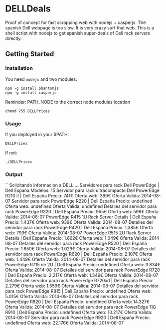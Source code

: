 # DELLDeals

Proof of concept for fast scrapping web with nodejs + casperjs.
The spanish Dell webpage is too slow. It is very crazy surf that web.
This is a shell script with nodejs to get spanish super-deals of Dell rack servers directly.

## Getting Started

### Installation

You need `nodejs` and two modules:

```
npm -g install phantomjs
npm -g install casperjs
```

Reminder: PATH_NODE to the correct node modules location

```chmod 755 DELLPrices```

### Usage

If you deployed in your $PATH:

``DELLPrices``

If not: 

``./DELLPrices``

### Output

``
Solicitando informacion a DELL....
Servidores para rack Dell PowerEdge | Dell España
Modelos: 15
Servidor para rack ultracompacto Dell PowerEdge R210 II | Dell España
	Precio: 741€
	Oferta web: 399€
	Oferta Valida: 2014-08-07
Servidor para rack PowerEdge R220 | Dell España
	Precio: undefined
	Oferta web: undefined
	Oferta Valida: undefined
Detalles del servidor para rack PowerEdge R320 | Dell España
	Precio: 955€
	Oferta web: 599€
	Oferta Valida: 2014-08-07
PowerEdge R415 1U Rack Server Details | Dell España
	Precio: 1.437€
	Oferta web: 939€
	Oferta Valida: 2014-08-07
Detalles del servidor para rack PowerEdge R420 | Dell España
	Precio: 1.385€
	Oferta web: 799€
	Oferta Valida: 2014-08-07
PowerEdge R515 2U Rack Server Details | Dell España
	Precio: 1.662€
	Oferta web: 1.049€
	Oferta Valida: 2014-08-07
Detalles del servidor para rack PowerEdge R520 | Dell España
	Precio: 1.650€
	Oferta web: 1.029€
	Oferta Valida: 2014-08-07
Detalles del servidor para rack PowerEdge R620 | Dell España
	Precio: 2.107€
	Oferta web: 1.449€
	Oferta Valida: 2014-08-07
Detalles del servidor para rack PowerEdge R715 de 2U | Dell España
	Precio: undefined
	Oferta web: 3.834€
	Oferta Valida: 2014-08-07
Detalles del servidor para rack PowerEdge R720 | Dell España
	Precio: 2.217€
	Oferta web: 1.349€
	Oferta Valida: 2014-08-07
Detalles del servidor para rack PowerEdge R720xd | Dell España
	Precio: 2.279€
	Oferta web: 1.559€
	Oferta Valida: 2014-08-07
Detalles del servidor para rack PowerEdge R815 | Dell España
	Precio: undefined
	Oferta web: 5.015€
	Oferta Valida: 2014-08-07
Detalles del servidor para rack PowerEdge R820 | Dell España
	Precio: undefined
	Oferta web: 14.327€
	Oferta Valida: 2014-08-07
Detalles del servidor para rack PowerEdge 11G R910 | Dell España
	Precio: undefined
	Oferta web: 10.217€
	Oferta Valida: 2014-08-07
Servidor para rack PowerEdge R920 | Dell España
	Precio: undefined
	Oferta web: 22.176€
	Oferta Valida: 2014-08-07
```